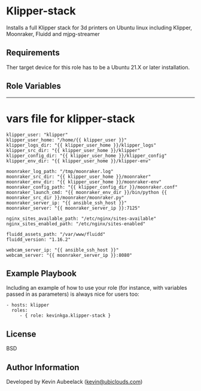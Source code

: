 Klipper-stack
=========

Installs a full Klipper stack for 3d printers on Ubuntu linux including Klipper, Moonraker, Fluidd and mjpg-streamer

Requirements
------------
Ther target device for this role has to be a Ubuntu 21.X or later installation.

Role Variables
--------------

---
# vars file for klipper-stack
```
klipper_user: "klipper"
klipper_user_home: "/home/{{ klipper_user }}"
klipper_logs_dir: "{{ klipper_user_home }}/klipper_logs"
klipper_src_dir: "{{ klipper_user_home }}/klipper"
klipper_config_dir: "{{ klipper_user_home }}/klipper_config"
klipper_env_dir: "{{ klipper_user_home }}/klipper-env"

moonraker_log_path: "/tmp/moonraker.log"
moonraker_src_dir: "{{ klipper_user_home }}/moonraker"
moonraker_env_dir: "{{ klipper_user_home }}/moonraker-env"
moonraker_config_path: "{{ klipper_config_dir }}/moonraker.conf"
moonraker_launch_cmd: "{{ moonraker_env_dir }}/bin/python {{ moonraker_src_dir }}/moonraker/moonraker.py"
moonraker_server_ip: "{{ ansible_ssh_host }}"
moonraker_server: "{{ moonraker_server_ip }}:7125"

nginx_sites_available_path: "/etc/nginx/sites-available"
nginx_sites_enabled_path: "/etc/nginx/sites-enabled"

fluidd_assets_path: "/var/www/fluidd"
fluidd_version: "1.16.2"

webcam_server_ip: "{{ ansible_ssh_host }}"
webcam_server: "{{ moonraker_server_ip }}:8080"
```

Example Playbook
----------------

Including an example of how to use your role (for instance, with variables passed in as parameters) is always nice for users too:

    - hosts: klipper
      roles:
         - { role: kevinkga.klipper-stack }

License
-------
BSD

Author Information
------------------
Developed by Kevin Aubeelack (kevin@ubiclouds.com)
